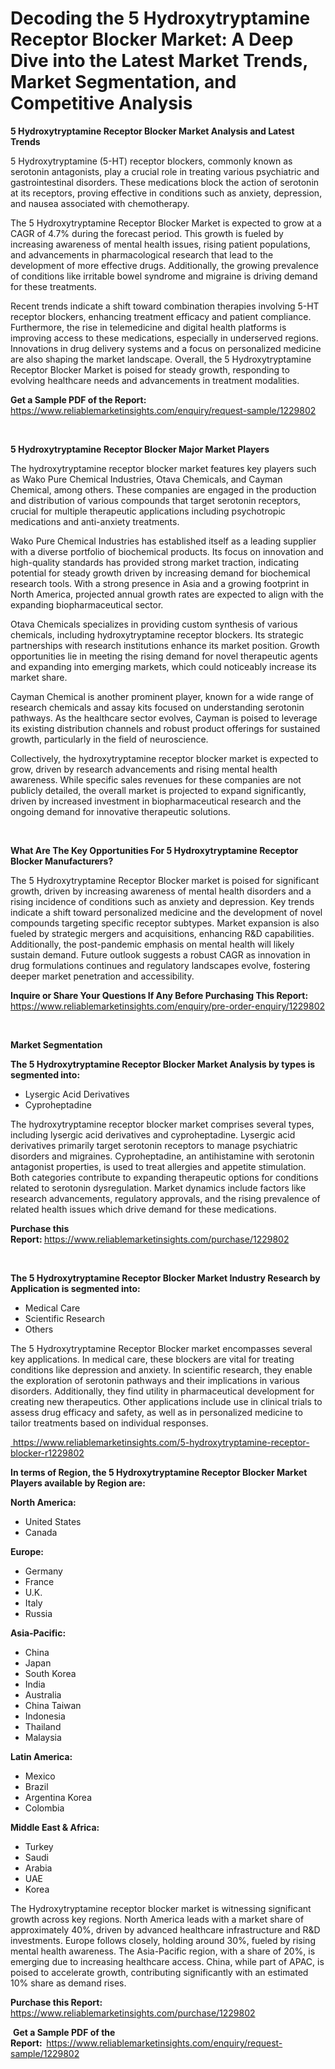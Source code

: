 <p><h1>Decoding the 5 Hydroxytryptamine Receptor Blocker Market: A Deep Dive into the Latest Market Trends, Market Segmentation, and Competitive Analysis</h1></p><p><strong>5 Hydroxytryptamine Receptor Blocker Market Analysis and Latest Trends</strong></p>
<p><p>5 Hydroxytryptamine (5-HT) receptor blockers, commonly known as serotonin antagonists, play a crucial role in treating various psychiatric and gastrointestinal disorders. These medications block the action of serotonin at its receptors, proving effective in conditions such as anxiety, depression, and nausea associated with chemotherapy.</p><p>The 5 Hydroxytryptamine Receptor Blocker Market is expected to grow at a CAGR of 4.7% during the forecast period. This growth is fueled by increasing awareness of mental health issues, rising patient populations, and advancements in pharmacological research that lead to the development of more effective drugs. Additionally, the growing prevalence of conditions like irritable bowel syndrome and migraine is driving demand for these treatments.</p><p>Recent trends indicate a shift toward combination therapies involving 5-HT receptor blockers, enhancing treatment efficacy and patient compliance. Furthermore, the rise in telemedicine and digital health platforms is improving access to these medications, especially in underserved regions. Innovations in drug delivery systems and a focus on personalized medicine are also shaping the market landscape. Overall, the 5 Hydroxytryptamine Receptor Blocker Market is poised for steady growth, responding to evolving healthcare needs and advancements in treatment modalities.</p></p>
<p><strong>Get a Sample PDF of the Report:&nbsp;</strong> <a href="https://www.reliablemarketinsights.com/enquiry/request-sample/1229802?utm_campaign=2193&utm_medium=2&utm_source=Github&utm_content=ia&utm_term=19042025&utm_id=5-hydroxytryptamine-receptor-blocker">https://www.reliablemarketinsights.com/enquiry/request-sample/1229802</a></p>
<p>&nbsp;</p>
<p><strong>5 Hydroxytryptamine Receptor Blocker Major Market Players</strong></p>
<p><p>The hydroxytryptamine receptor blocker market features key players such as Wako Pure Chemical Industries, Otava Chemicals, and Cayman Chemical, among others. These companies are engaged in the production and distribution of various compounds that target serotonin receptors, crucial for multiple therapeutic applications including psychotropic medications and anti-anxiety treatments.</p><p>Wako Pure Chemical Industries has established itself as a leading supplier with a diverse portfolio of biochemical products. Its focus on innovation and high-quality standards has provided strong market traction, indicating potential for steady growth driven by increasing demand for biochemical research tools. With a strong presence in Asia and a growing footprint in North America, projected annual growth rates are expected to align with the expanding biopharmaceutical sector.</p><p>Otava Chemicals specializes in providing custom synthesis of various chemicals, including hydroxytryptamine receptor blockers. Its strategic partnerships with research institutions enhance its market position. Growth opportunities lie in meeting the rising demand for novel therapeutic agents and expanding into emerging markets, which could noticeably increase its market share.</p><p>Cayman Chemical is another prominent player, known for a wide range of research chemicals and assay kits focused on understanding serotonin pathways. As the healthcare sector evolves, Cayman is poised to leverage its existing distribution channels and robust product offerings for sustained growth, particularly in the field of neuroscience.</p><p>Collectively, the hydroxytryptamine receptor blocker market is expected to grow, driven by research advancements and rising mental health awareness. While specific sales revenues for these companies are not publicly detailed, the overall market is projected to expand significantly, driven by increased investment in biopharmaceutical research and the ongoing demand for innovative therapeutic solutions.</p></p>
<p>&nbsp;</p>
<p><strong>What Are The Key Opportunities For 5 Hydroxytryptamine Receptor Blocker Manufacturers?</strong></p>
<p><p>The 5 Hydroxytryptamine Receptor Blocker market is poised for significant growth, driven by increasing awareness of mental health disorders and a rising incidence of conditions such as anxiety and depression. Key trends indicate a shift toward personalized medicine and the development of novel compounds targeting specific receptor subtypes. Market expansion is also fueled by strategic mergers and acquisitions, enhancing R&D capabilities. Additionally, the post-pandemic emphasis on mental health will likely sustain demand. Future outlook suggests a robust CAGR as innovation in drug formulations continues and regulatory landscapes evolve, fostering deeper market penetration and accessibility.</p></p>
<p><strong>Inquire or Share Your Questions If Any Before Purchasing This Report:</strong> <a href="https://www.reliablemarketinsights.com/enquiry/pre-order-enquiry/1229802?utm_campaign=2193&utm_medium=2&utm_source=Github&utm_content=ia&utm_term=19042025&utm_id=5-hydroxytryptamine-receptor-blocker">https://www.reliablemarketinsights.com/enquiry/pre-order-enquiry/1229802</a></p>
<p>&nbsp;</p>
<p><strong>Market Segmentation</strong></p>
<p><strong>The 5 Hydroxytryptamine Receptor Blocker Market Analysis by types is segmented into:</strong></p>
<p><ul><li>Lysergic Acid Derivatives</li><li>Cyproheptadine</li></ul></p>
<p><p>The hydroxytryptamine receptor blocker market comprises several types, including lysergic acid derivatives and cyproheptadine. Lysergic acid derivatives primarily target serotonin receptors to manage psychiatric disorders and migraines. Cyproheptadine, an antihistamine with serotonin antagonist properties, is used to treat allergies and appetite stimulation. Both categories contribute to expanding therapeutic options for conditions related to serotonin dysregulation. Market dynamics include factors like research advancements, regulatory approvals, and the rising prevalence of related health issues which drive demand for these medications.</p></p>
<p><strong>Purchase this Report:&nbsp;</strong><a href="https://www.reliablemarketinsights.com/purchase/1229802?utm_campaign=2193&utm_medium=2&utm_source=Github&utm_content=ia&utm_term=19042025&utm_id=5-hydroxytryptamine-receptor-blocker">https://www.reliablemarketinsights.com/purchase/1229802</a></p>
<p>&nbsp;</p>
<p><strong>The 5 Hydroxytryptamine Receptor Blocker Market Industry Research by Application is segmented into:</strong></p>
<p><ul><li>Medical Care</li><li>Scientific Research</li><li>Others</li></ul></p>
<p><p>The 5 Hydroxytryptamine Receptor Blocker market encompasses several key applications. In medical care, these blockers are vital for treating conditions like depression and anxiety. In scientific research, they enable the exploration of serotonin pathways and their implications in various disorders. Additionally, they find utility in pharmaceutical development for creating new therapeutics. Other applications include use in clinical trials to assess drug efficacy and safety, as well as in personalized medicine to tailor treatments based on individual responses.</p></p>
<p><a href="https://www.reliablemarketinsights.com/5-hydroxytryptamine-receptor-blocker-r1229802?utm_campaign=2193&utm_medium=2&utm_source=Github&utm_content=ia&utm_term=19042025&utm_id=5-hydroxytryptamine-receptor-blocker">&nbsp;https://www.reliablemarketinsights.com/5-hydroxytryptamine-receptor-blocker-r1229802</a></p>
<p><strong>In terms of Region, the 5 Hydroxytryptamine Receptor Blocker Market Players available by Region are:</strong></p>
<p>
    <p> <strong> North America: </strong>
        <ul>
            <li>United States</li>
            <li>Canada</li>
        </ul>
        </p> 
    <p> <strong> Europe: </strong>
        <ul>
            <li>Germany</li>
            <li>France</li>
            <li>U.K.</li>
            <li>Italy</li>
            <li>Russia</li>
        </ul>
        </p> 
    <p> <strong> Asia-Pacific: </strong>
        <ul>
            <li>China</li>
            <li>Japan</li>
            <li>South Korea</li>
            <li>India</li>
            <li>Australia</li>
            <li>China Taiwan</li>
            <li>Indonesia</li>
            <li>Thailand</li>
            <li>Malaysia</li>
        </ul>
        </p> 
    <p> <strong> Latin America: </strong>
        <ul>
            <li>Mexico</li>
            <li>Brazil</li>
            <li>Argentina Korea</li>
            <li>Colombia</li>
        </ul>
        </p> 
    <p> <strong> Middle East & Africa: </strong>
        <ul>
            <li>Turkey</li>
            <li>Saudi</li>
            <li>Arabia</li>
            <li>UAE</li>
            <li>Korea</li>
        </ul>
    </p>
    </p>
<p><p>The Hydroxytryptamine receptor blocker market is witnessing significant growth across key regions. North America leads with a market share of approximately 40%, driven by advanced healthcare infrastructure and R&D investments. Europe follows closely, holding around 30%, fueled by rising mental health awareness. The Asia-Pacific region, with a share of 20%, is emerging due to increasing healthcare access. China, while part of APAC, is poised to accelerate growth, contributing significantly with an estimated 10% share as demand rises.</p></p>
<p><strong>Purchase this Report: </strong><a href="https://www.reliablemarketinsights.com/purchase/1229802?utm_campaign=2193&utm_medium=2&utm_source=Github&utm_content=ia&utm_term=19042025&utm_id=5-hydroxytryptamine-receptor-blocker">https://www.reliablemarketinsights.com/purchase/1229802</a></p>
<p>&nbsp;<strong>Get a Sample PDF of the Report:&nbsp;&nbsp;</strong><a href="https://www.reliablemarketinsights.com/enquiry/request-sample/1229802?utm_campaign=2193&utm_medium=2&utm_source=Github&utm_content=ia&utm_term=19042025&utm_id=5-hydroxytryptamine-receptor-blocker">https://www.reliablemarketinsights.com/enquiry/request-sample/1229802</a></p>
<p><strong></strong></p>
<p><p></p><p></p><p></p></p>